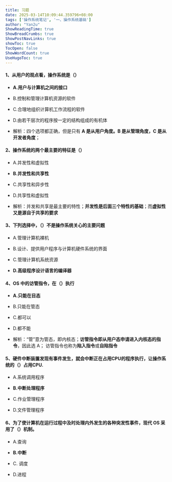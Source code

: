 ```yaml
---
title: 习题
date: 2025-03-14T10:09:44.359796+08:00
tags: ['操作系统笔记', '一、操作系统基础']
author: "Yan2u"
ShowReadingTime: true
ShowBreadCrumbs: true
ShowPostNavLinks: true
showToc: true
TocOpen: false
ShowWordCount: true
UseHugoToc: true
---
```


#### 1、从用户的观点看，操作系统是（）

- **A.用户与计算机之间的接口** 

- B.控制和管理计算机资源的软件

- C.合理地组织计算机工作流程的软件 

- D.由若干层次的程序按一定的结构组成的有机体 

- 解析：四个选项都正确，但是只有 **A 是从用户角度。B 是从管理角度，C 是从开发者角度**；

#### 2、操作系统的两个最主要的特征是（）

- A.并发性和虚拟性 

- **B.并发性和共享性** 

- C.共享性和异步性 

- D.共享性和虚拟性

- 解析：并发和共享是最主要的特性；**并发性是后面三个特性的基础**；而**虚拟性又是源自于共享的要求**

#### 3、下列选择中，（）不是操作系统关心的主要问题

- A.管理计算机裸机 

- B.设计、提供用户程序与计算机硬件系统的界面 

- C.管理计算机系统资源 

- **D.高级程序设计语言的编译器**

#### 4、OS 中的访管指令，在（）执行

- **A.只能在目态** 

- B.只能在管态 

- C.都可以 

- D.都不能 

- 解析：“管”意为管态，即内核态；**访管指令即从用户态申请进入内核态的指令**，因此选 A； 访管指令也称为**陷入指令**或**自陷指令**

#### 5、硬件中断装置发现有事件发生，就会中断正在占用CPU的程序执行，让操作系统的（）占用CPU.

- A.系统调用程序 

- **B.中断处理程序**

-  C.作业管理程序 

- D.文件管理程序

#### 6、为了使计算机在运行过程中及时处理内外发生的各种突发性事件，现代 OS 采用了（）机制。

- A.查询 

- **B.中断** 

- C. 调度 

- D.进程

